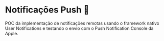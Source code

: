# Notificações Push 🍎

POC da implementação de notificações remotas usando o framework nativo User Notifications e testando o envio com o Push Notification Console da Apple.
